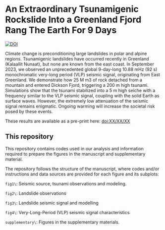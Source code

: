 # An Extraordinary Tsunamigenic Rockslide Into a Greenland Fjord Rang The Earth For 9 Days

[![DOI](https://zenodo.org/badge/724008094.svg)](https://zenodo.org/doi/10.5281/zenodo.10449632)

Climate change is preconditioning large landslides in polar and alpine regions. Tsunamigenic landslides have occurred recently in Greenland (Kalaallit Nunaat), but none are known from the east coast. In September 2023, we observed an unprecedented global 9-day-long 10.88 mHz (92 s) monochromatic very-long period (VLP) seismic signal, originating from East Greenland. We demonstrate how 25 M m3 of rock detached from a mountain and entered Dickson Fjord, triggering a 200 m high tsunami. Simulations show that the tsunami stabilized into a 5 m high seiche with a frequency similar to the VLP seismic signal, coupling with the solid Earth as surface waves. However, the extremely low attenuation of the seismic signal remains enigmatic. Ongoing warming will increase the societal risk posed by these events.

These results are available as a pre-print here: [doi:XX/XX/XX](#)

## This repository

This repository contains codes used in our analysis and information required to prepare the figures in the manuscript and supplementary material.

The repository follows the structure of the manuscript, where codes and/or instructions and data sources are provided for each figure and its subplots:

`fig1\`: Seismic source, tsunami observations and modeling.

`fig2\`: Landslide observations

`fig3\`: Landslide seismic signal and modelling

`fig4\`: Very-Long-Period (VLP) seismic signal characteristics

`supplementary\`: Figures in the supplementary materials.
